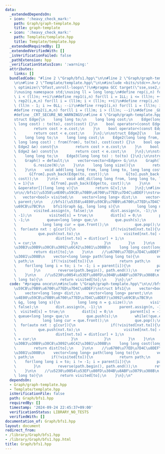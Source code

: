 ```yaml
---
data:
  _extendedDependsOn:
  - icon: ':heavy_check_mark:'
    path: Graph/graph-template.hpp
    title: graph-template
  - icon: ':heavy_check_mark:'
    path: Template/template.hpp
    title: Template/template.hpp
  _extendedRequiredBy: []
  _extendedVerifiedWith: []
  _isVerificationFailed: false
  _pathExtension: hpp
  _verificationStatusIcon: ':warning:'
  attributes:
    links: []
  bundledCode: "#line 2 \"Graph/bfs1.hpp\"\n\n#line 2 \"Graph/graph-template.hpp\"\
    \n\n#line 2 \"Template/template.hpp\"\n\n#include <bits/stdc++.h>\n#pragma GCC\
    \ optimize(\"Ofast,unroll-loops\")\n#pragma GCC target(\"sse,sse2,sse3,ssse3,sse4,popcnt,abm,mmx,avx,avx2,tune=native\"\
    )\nusing namespace std;\nusing ll = long long;\n#define rep(i,n) for(ll i = 0LL;\
    \ i < (ll)n; ++i)\n#define rep1(i,n) for(ll i = 1LL; i <= (ll)n; ++i)\n#define\
    \ rep2(i,m,n) for(ll i = (ll)m; i < (ll)n; ++i)\n#define rrep(i,n) for(ll i =\
    \ (ll)n - 1; i >= 0LL; --i)\n#define rrep1(i,n) for(ll i = (ll)n; i > 0LL; --i)\n\
    #define rrep2(i,m,n) for(ll i = (ll)m; i > (ll)n; --i)\n#define _GLIBCXX_DEBUG\n\
    #define _CRT_SECURE_NO_WARNINGS\n#line 4 \"Graph/graph-template.hpp\"\n\n//graph_template\n\
    struct Edge{\n    long long to;\n    long long cost;\n    Edge(long long to, long\
    \ long cost) : to(to), cost(cost) {}\n    bool operator>(const Edge &e) const{\n\
    \        return cost > e.cost;\n    }\n    bool operator<(const Edge &e) const{\n\
    \        return cost < e.cost;\n    }\n};\n\nstruct Edge2{\n    long long from;\n\
    \    long long to;\n    long long cost;\n    Edge2(long long from, long long to,\
    \ long long cost) : from(from), to(to), cost(cost) {}\n    bool operator>(const\
    \ Edge2 &e) const{\n        return cost > e.cost;\n    }\n    bool operator<(const\
    \ Edge2 &e) const{\n        return cost < e.cost;\n    }\n};\n\nstruct Edge3 {\n\
    \    long long to;\n    Edge3(long long to) : to(to) {}\n};\n\nstruct Graph{\n\
    \    Graph() = default;\n    vector<vector<Edge>> G;\n\n    Graph(long long N){\n\
    \        G.resize(N);\n    }\n\n    long long size(){\n        return G.size();\n\
    \    }\n\n    void add(long long from, long long to, long long cost = 1){\n  \
    \      G[from].push_back(Edge(to, cost));\n        G[to].push_back(Edge(from,\
    \ cost));\n    }\n\n    void add_di(long long from, long long to, long long cost\
    \ = 1){\n        G[from].push_back(Edge(to, cost));\n    }\n\n    vector<Edge>\
    \ &operator[](long long v){\n        return G[v];\n    }\n};\n#line 4 \"Graph/bfs1.hpp\"\
    \n\n//bfs1(\u5358\u4E00\u59CB\u70B9\u6700\u77ED\u7D4C\u8DEF)\nstruct bfs1{\n \
    \   vector<bool> visited;\n    vector<long long> dist;\n    vector<long long>\
    \ parent;\n\n    //bfs1(\u5358\u4E00\u59CB\u70B9\u6700\u77ED\u7D4C\u8DEF)\u3092\
    \u69CB\u7BC9\n    bfs1(Graph &g, long long s){\n        long long n = g.size();\n\
    \        visited.assign(n, false);\n        dist.assign(n, -1);\n        parent.assign(n,\
    \ -1);\n        visited[s] = true;\n        dist[s] = 0;\n        parent[s] =\
    \ -1;\n        queue<long long> que;\n        que.push(s);\n        while(!que.empty()){\n\
    \            long long cur = que.front();\n            que.pop();\n          \
    \  for(auto nxt : g[cur]){\n                if(!visited[nxt.to]){\n          \
    \          que.push(nxt.to);\n                    visited[nxt.to] = true;\n  \
    \                  dist[nxt.to] = dist[cur] + 1;\n                    parent[nxt.to]\
    \ = cur;\n                }\n            }\n        }\n    }\n\n    //\u6700\u5C0F\
    \u30B3\u30B9\u30C8\u3092\u6C42\u3081\u308B\n    long long cost(long long to){\n\
    \        return dist[to];\n    }\n\n    //\u6700\u77ED\u7D4C\u8DEF\u3092\u6C42\
    \u3081\u308B\n    vector<long long> path(long long to){\n        vector<long long>\
    \ path;\n        if(!visited[to]){\n            return path;\n        }\n    \
    \    for(long long i = to; i != -1; i = parent[i]){\n            path.push_back(i);\n\
    \        }\n        reverse(path.begin(), path.end());\n        return path;\n\
    \    }\n\n    //\u5230\u9054\u53EF\u80FD\u304B\u8ABF\u3079\u308B\n    bool cango(long\
    \ long to){\n        return visited[to];\n    }\n};\n"
  code: "#pragma once\n\n#include \"Graph/graph-template.hpp\"\n\n//bfs1(\u5358\u4E00\
    \u59CB\u70B9\u6700\u77ED\u7D4C\u8DEF)\nstruct bfs1{\n    vector<bool> visited;\n\
    \    vector<long long> dist;\n    vector<long long> parent;\n\n    //bfs1(\u5358\
    \u4E00\u59CB\u70B9\u6700\u77ED\u7D4C\u8DEF)\u3092\u69CB\u7BC9\n    bfs1(Graph\
    \ &g, long long s){\n        long long n = g.size();\n        visited.assign(n,\
    \ false);\n        dist.assign(n, -1);\n        parent.assign(n, -1);\n      \
    \  visited[s] = true;\n        dist[s] = 0;\n        parent[s] = -1;\n       \
    \ queue<long long> que;\n        que.push(s);\n        while(!que.empty()){\n\
    \            long long cur = que.front();\n            que.pop();\n          \
    \  for(auto nxt : g[cur]){\n                if(!visited[nxt.to]){\n          \
    \          que.push(nxt.to);\n                    visited[nxt.to] = true;\n  \
    \                  dist[nxt.to] = dist[cur] + 1;\n                    parent[nxt.to]\
    \ = cur;\n                }\n            }\n        }\n    }\n\n    //\u6700\u5C0F\
    \u30B3\u30B9\u30C8\u3092\u6C42\u3081\u308B\n    long long cost(long long to){\n\
    \        return dist[to];\n    }\n\n    //\u6700\u77ED\u7D4C\u8DEF\u3092\u6C42\
    \u3081\u308B\n    vector<long long> path(long long to){\n        vector<long long>\
    \ path;\n        if(!visited[to]){\n            return path;\n        }\n    \
    \    for(long long i = to; i != -1; i = parent[i]){\n            path.push_back(i);\n\
    \        }\n        reverse(path.begin(), path.end());\n        return path;\n\
    \    }\n\n    //\u5230\u9054\u53EF\u80FD\u304B\u8ABF\u3079\u308B\n    bool cango(long\
    \ long to){\n        return visited[to];\n    }\n};\n"
  dependsOn:
  - Graph/graph-template.hpp
  - Template/template.hpp
  isVerificationFile: false
  path: Graph/bfs1.hpp
  requiredBy: []
  timestamp: '2024-09-24 22:45:37+09:00'
  verificationStatus: LIBRARY_NO_TESTS
  verifiedWith: []
documentation_of: Graph/bfs1.hpp
layout: document
redirect_from:
- /library/Graph/bfs1.hpp
- /library/Graph/bfs1.hpp.html
title: Graph/bfs1.hpp
---
```

